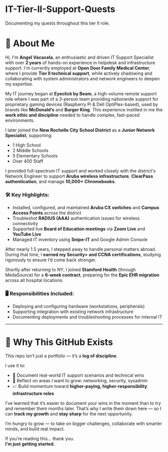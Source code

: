 # IT-Tier-II-Support-Quests
Documenting my quests throughout this tier II role. 

# 👋 About Me

Hi, I'm **Angel Vacacela**, an enthusiastic and driven IT Support Specialist with over **2 years** of hands-on experience in helpdesk and infrastructure support. I'm currently employed at **Open Door Family Medical Center**, where I provide **Tier II technical support**, while actively shadowing and collaborating with system administrators and network engineers to deepen my expertise.

My IT journey began at **Eyeclick by Beam**, a high-volume remote support role where I was part of a 3-person team providing nationwide support for proprietary gaming devices (Raspberry Pi & Dell OptiPlex-based), used by brands like **McDonald’s** and **Burger King**. This experience instilled in me the **work ethic and discipline** needed to handle complex, fast-paced environments.

I later joined the **New Rochelle City School District** as a **Junior Network Specialist**, supporting:
- 1 High School  
- 2 Middle Schools  
- 5 Elementary Schools  
- Over 400 Staff  

I provided full-spectrum IT support and worked closely with the district's Network Engineer to support **Aruba wireless infrastructure**, **ClearPass authentication**, and manage **10,000+ Chromebooks**.

### 🛠️ Key Highlights:
- Installed, configured, and maintained **Aruba CX switches** and **Campus Access Points** across the district  
- Troubleshot **RADIUS (AAA)** authentication issues for wireless connectivity  
- Supported live **Board of Education meetings** via **Zoom Live** and **YouTube Live**  
- Managed IT inventory using **Snipe-IT** and Google Admin Console  

After nearly 1.5 years, I stepped away to handle personal matters abroad. During that time, I **earned my Security+ and CCNA certifications**, studying rigorously to ensure I’d come back stronger.

Shortly after returning to NY, I joined **Stamford Health** (through MedaSource) for a **6-week contract**, preparing for the **Epic EHR migration** across all hospital locations.

### 🖥️ Responsibilities Included:
- Deploying and configuring hardware (workstations, peripherals)  
- Supporting integration with existing network infrastructure  
- Documenting deployments and troubleshooting processes for internal IT  

---

# 🚀 Why This GitHub Exists

This repo isn’t just a portfolio — it’s a **log of discipline**.

I use it to:
- 📓 Document real-world IT support scenarios and technical wins  
- 🧠 Reflect on areas I want to grow: networking, security, sysadmin  
- 📈 Build momentum toward **higher-paying, higher-responsibility infrastructure roles**

I’ve learned that it’s easier to document your wins in the moment than to try and remember them months later. That’s why I write them down here — so I can **track my growth** and **stay sharp** for the next opportunity.

I’m hungry to grow — to take on bigger challenges, collaborate with smarter minds, and build real impact.

If you’re reading this... thank you.  
**I’m just getting started.**
